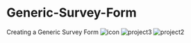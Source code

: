 # Generic-Survey-Form
Creating a Generic Survey Form
![icon](https://user-images.githubusercontent.com/105487471/222053997-75c87a0e-9ec5-4f52-8f50-238935634587.png)
![project3](https://user-images.githubusercontent.com/105487471/222055312-0db06cd6-614f-4faf-afc9-4b8b769ce17d.jpg)
![project2](https://user-images.githubusercontent.com/105487471/222055619-4c553201-4b11-44ad-ada1-57a796e8f152.jpg)
